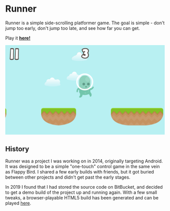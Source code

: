 # Runner

Runner is a simple side-scrolling platformer game. The goal is simple - don't jump too early, don't jump too late, and see how far you can get.

Play it [**here!**](http://games.chrisbarrbuilds.com/Runner/latest/)

[![Screenshot](https://github.com/chrissbarr/Runner/raw/master/Resources/Images/preview1.png)](http://games.chrisbarrbuilds.com/Runner/latest/)

## History
Runner was a project I was working on in 2014, originally targeting Android. It was designed to be a simple "one-touch" control game in the same vein as Flappy Bird. I shared a few early builds with friends, but it got buried between other projects and didn't get past the early stages.

In 2019 I found that I had stored the source code on BitBucket, and decided to get a demo build of the project up and running again. With a few small tweaks, a browser-playable HTML5 build has been generated and can be played [here](http://games.chrisbarrbuilds.com/Runner/latest/).
